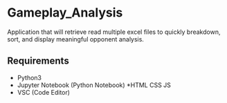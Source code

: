 # Gameplay_Analysis
Application that will retrieve read multiple excel files to quickly breakdown, sort, and display meaningful opponent analysis.

## Requirements
* Python3
* Jupyter Notebook (Python Notebook)
*HTML CSS JS
* VSC (Code Editor) 
